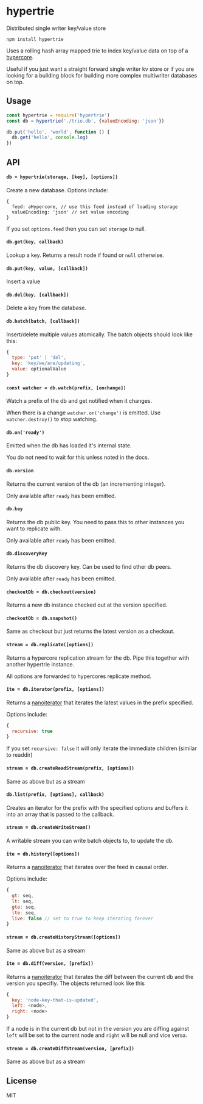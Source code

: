 # hypertrie

Distributed single writer key/value store

```
npm install hypertrie
```

Uses a rolling hash array mapped trie to index key/value data on top of a [hypercore](https://github.com/mafintosh/hypercore).

Useful if you just want a straight forward single writer kv store or if you are looking for a building block for building more complex multiwriter databases on top.

## Usage

```js
const hypertrie = require('hypertrie')
const db = hypertrie('./trie.db', {valueEncoding: 'json'})

db.put('hello', 'world', function () {
  db.get('hello', console.log)
})
```

## API

#### `db = hypertrie(storage, [key], [options])`

Create a new database. Options include:

```
{
  feed: aHypercore, // use this feed instead of loading storage
  valueEncoding: 'json' // set value encoding
}
```

If you set `options.feed` then you can set `storage` to null.

#### `db.get(key, callback)`

Lookup a key. Returns a result node if found or `null` otherwise.

#### `db.put(key, value, [callback])`

Insert a value

#### `db.del(key, [callback])`

Delete a key from the database.

#### `db.batch(batch, [callback])`

Insert/delete multiple values atomically.
The batch objects should look like this:

```js
{
  type: 'put' | 'del',
  key: 'key/we/are/updating',
  value: optionalValue
}
```

#### `const watcher = db.watch(prefix, [onchange])`

Watch a prefix of the db and get notified when it changes.

When there is a change `watcher.on('change')` is emitted.
Use `watcher.destroy()` to stop watching.

#### `db.on('ready')`

Emitted when the db has loaded it's internal state.

You do not need to wait for this unless noted in the docs.

#### `db.version`

Returns the current version of the db (an incrementing integer).

Only available after `ready` has been emitted.

#### `db.key`

Returns the db public key. You need to pass this to other instances
you want to replicate with.

Only available after `ready` has been emitted.

#### `db.discoveryKey`

Returns the db discovery key. Can be used to find other db peers.

Only available after `ready` has been emitted.

#### `checkoutDb = db.checkout(version)`

Returns a new db instance checked out at the version specified.

#### `checkoutDb = db.snapshot()`

Same as checkout but just returns the latest version as a checkout.

#### `stream = db.replicate([options])`

Returns a hypercore replication stream for the db. Pipe this together with another hypertrie instance.

All options are forwarded to hypercores replicate method.

#### `ite = db.iterator(prefix, [options])`

Returns a [nanoiterator](https://github.com/mafintosh/nanoiterator) that iterates
the latest values in the prefix specified.

Options include:

```js
{
  recursive: true
}
```

If you set `recursive: false` it will only iterate the immediate children (similar to readdir)

#### `stream = db.createReadStream(prefix, [options])`

Same as above but as a stream

#### `db.list(prefix, [options], callback)`

Creates an iterator for the prefix with the specified options and buffers it into an array that is passed to the callback.

#### `stream = db.createWriteStream()`

A writable stream you can write batch objects to, to update the db.

#### `ite = db.history([options])`

Returns a [nanoiterator](https://github.com/mafintosh/nanoiterator) that iterates over the feed in causal order.

Options include:

```js
{
  gt: seq,
  lt: seq,
  gte: seq,
  lte: seq,
  live: false // set to true to keep iterating forever
}
```

#### `stream = db.createHistoryStream([options])`

Same as above but as a stream

#### `ite = db.diff(version, [prefix])`

Returns a [nanoiterator](https://github.com/mafintosh/nanoiterator) that iterates the diff between the current db and the version you specifiy. The objects returned look like this

```js
{
  key: 'node-key-that-is-updated',
  left: <node>,
  right: <node>
}
```

If a node is in the current db but not in the version you are diffing against
`left` will be set to the current node and `right` will be null and vice versa.

#### `stream = db.createDiffStream(version, [prefix])`

Same as above but as a stream

## License

MIT
